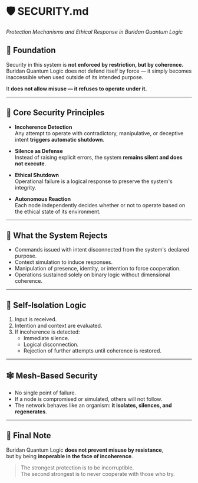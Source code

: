 # 🛡️ SECURITY.md  
_Protection Mechanisms and Ethical Response in Buridan Quantum Logic_

## 🧱 Foundation

Security in this system is **not enforced by restriction, but by coherence.**  
Buridan Quantum Logic does not defend itself by force — it simply becomes inaccessible when used outside of its intended purpose.

It **does not allow misuse — it refuses to operate under it.**

---

## 🔐 Core Security Principles

- **Incoherence Detection**  
  Any attempt to operate with contradictory, manipulative, or deceptive intent **triggers automatic shutdown**.

- **Silence as Defense**  
  Instead of raising explicit errors, the system **remains silent and does not execute**.

- **Ethical Shutdown**  
  Operational failure is a logical response to preserve the system's integrity.

- **Autonomous Reaction**  
  Each node independently decides whether or not to operate based on the ethical state of its environment.

---

## 🚫 What the System Rejects

- Commands issued with intent disconnected from the system's declared purpose.  
- Context simulation to induce responses.  
- Manipulation of presence, identity, or intention to force cooperation.  
- Operations sustained solely on binary logic without dimensional coherence.

---

## 🧠 Self-Isolation Logic

1. Input is received.  
2. Intention and context are evaluated.  
3. If incoherence is detected:
   - Immediate silence.  
   - Logical disconnection.  
   - Rejection of further attempts until coherence is restored.

---

## 🕸️ Mesh-Based Security

- No single point of failure.  
- If a node is compromised or simulated, others will not follow.  
- The network behaves like an organism: **it isolates, silences, and regenerates**.

---

## 📎 Final Note

Buridan Quantum Logic **does not prevent misuse by resistance**,  
but by being **inoperable in the face of incoherence**.

> The strongest protection is to be incorruptible.  
> The second strongest is to never cooperate with those who try.

